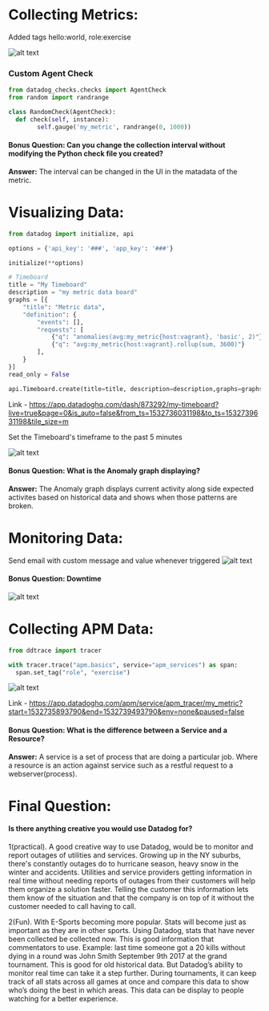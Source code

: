 # Collecting Metrics:
Added tags hello:world, role:exercise

![alt text](https://github.com/josephrivers/hiring-engineers/blob/master/support%20images/Screen%20Shot%202018-07-27%20at%206.29.37%20PM.png)

### Custom Agent Check
```python
from datadog_checks.checks import AgentCheck
from random import randrange

class RandomCheck(AgentCheck):
  def check(self, instance):
		self.gauge('my_metric', randrange(0, 1000))
```

#### Bonus Question: Can you change the collection interval without modifying the Python check file you created?

**Answer:** The interval can be changed in the UI in the matadata of the metric.


# Visualizing Data:
```python
from datadog import initialize, api

options = {'api_key': '###', 'app_key': '###'}

initialize(**options)

# Timeboard
title = "My Timeboard"
description = "my metric data board"
graphs = [{
    "title": "Metric data",
    "definition": {
		"events": [],
		"requests": [
		    {"q": "anomalies(avg:my_metric{host:vagrant}, 'basic', 2)"},
		    {"q": "avg:my_metric{host:vagrant}.rollup(sum, 3600)"}
		],
    }
}]
read_only = False

api.Timeboard.create(title=title, description=description,graphs=graphs, read_only=read_only)
```
Link - https://app.datadoghq.com/dash/873292/my-timeboard?live=true&page=0&is_auto=false&from_ts=1532736031198&to_ts=1532739631198&tile_size=m

Set the Timeboard's timeframe to the past 5 minutes

![alt text](https://github.com/josephrivers/hiring-engineers/blob/master/support%20images/unnamed.png)


#### Bonus Question: What is the Anomaly graph displaying?

**Answer:** The Anomaly graph displays current activity along side expected activites based on historical data and shows when those patterns are broken.


# Monitoring Data:

Send email with custom message and value whenever triggered
![alt text](https://github.com/josephrivers/hiring-engineers/blob/master/support%20images/IMG_3619.PNG)



#### Bonus Question: Downtime
![alt text](https://github.com/josephrivers/hiring-engineers/blob/master/support%20images/IMG_3624.PNG)


# Collecting APM Data:

```python
from ddtrace import tracer

with tracer.trace("apm.basics", service="apm_services") as span:
  span.set_tag("role", "exercise")
```

![alt text](https://github.com/josephrivers/hiring-engineers/blob/master/support%20images/Screen%20Shot%202018-07-27%20at%208.39.03%20PM.png)

Link - https://app.datadoghq.com/apm/service/apm_tracer/my_metric?start=1532735893790&end=1532739493790&env=none&paused=false

#### Bonus Question: What is the difference between a Service and a Resource?

**Answer:** A service is a set of process that are doing a particular job. Where a resource is an action against service such as a restful request to a webserver(process).

# Final Question:

#### Is there anything creative you would use Datadog for?

1(practical). A good creative way to use Datadog, would be to monitor and report outages of utilities and services. Growing up in the NY suburbs, there's constantly outages do to hurricane season, heavy snow in the winter and accidents. Utilities and service providers getting information in real time without needing reports of outages from their customers will help them organize a solution faster. Telling the customer this information lets them know of the situation and that the company is on top of it without the customer needed to call having to call.

2(Fun). With E-Sports becoming more popular. Stats will become just as important as they are in other sports. Using Datadog, stats that have never been collected be collected now. This is good information that commentators to use. Example: last time someone got a 20 kills without dying in a round was John Smith September 9th 2017 at the grand tournament. This is good for old historical data. But Datadog’s ability to monitor real time can take it a step further. During tournaments, it can keep track of all stats across all games at once and compare this data to show who’s doing the best in which areas. This data can be display to people watching for a better experience.


